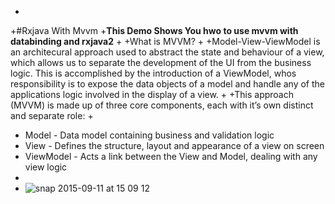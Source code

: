+
+#Rxjava With Mvvm
+<b>This Demo Shows You hwo to use mvvm with databinding and rxjava2</b>
+
+What is MVVM?
+
+Model-View-ViewModel is an architecural approach used to abstract the state and behaviour of a view, which allows us to separate the development of the UI from the business logic. This is accomplished by the introduction of a ViewModel, whos responsibility is to expose the data objects of a model and handle any of the applications logic involved in the display of a view.
+
+This approach (MVVM) is made up of three core components, each with it’s own distinct and separate role:
+
+    Model - Data model containing business and validation logic
+    View - Defines the structure, layout and appearance of a view on screen
+    ViewModel - Acts a link between the View and Model, dealing with any view logic
+    
+ ![snap 2015-09-11 at 15 09 12](https://cdn-images-1.medium.com/max/1600/1*VLhXURHL9rGlxNYe9ydqVg.png)
